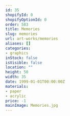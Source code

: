 ```yaml
---
id: 35
shopifyId: 0
shopifyOptionId: 0
order: 583
title: Memories
slug: memories
url: art-works/memories
aliases: []
categories:
- graphics
inStock: false
isVisible: false
location: ""
height: 50
width: 35
date: 1999-01-01T00:00:00Z
materials:
- paper
- acrylic
price: -1
mainImage: Memories.jpg
---
```

